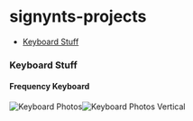 # signynts-projects

- [Keyboard Stuff](README#Keyboard%20Stuff)

### Keyboard Stuff

#### Frequency Keyboard
![Keyboard Photos](Keyboard%20Photos.jpg)![Keyboard Photos Vertical](Keyboard%20Photos%20Vertical.jpg)